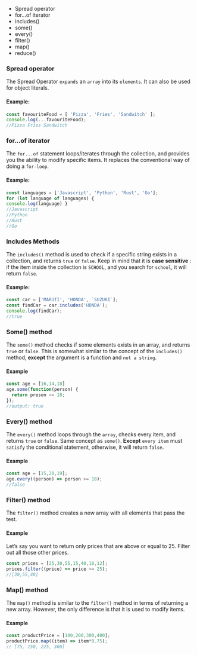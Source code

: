* Spread operator
* for…of iterator
* includes()
* some()
* every()
* filter()
* map()
* reduce()

### Spread operator
The Spread Operator `expands` an `array` into its `elements`. It can also be used for object literals.

#### Example:
```js
const favouriteFood = [ 'Pizza', 'Fries', 'Sandwitch' ];
console.log(...favouriteFood);
//Pizza Fries Sandwitch
```

### for...of iterator
The `for...of` statement loops/iterates through the collection, and provides you the ability to modify specific items. It replaces the conventional way of doing a `for-loop`.

#### Example:
```js
const languages = ['Javascript', 'Python', 'Rust', 'Go'];
for (let language of languages) {
console.log(language) }
//Javascript
//Python
//Rust
//Go
```

### Includes Methods
The `includes()` method is used to check if a specific string exists in a collection, and returns `true` or `false`. Keep in mind that it is **case sensitive** : if the item inside the collection is `SCHOO`L, and you search for `school`, it will return `false`.

#### Example:
```js
const car = ['MARUTI', 'HONDA', `SUZUKI`];
const findCar = car.includes('HONDA');
console.log(findCar);
//true
```
### Some() method
The `some()` method checks if some elements exists in an array, and returns `true` or `false`. This is somewhat similar to the concept of the `includes()` method, **except** the argument is a function and `not a string`.

#### Example
```js
const age = [16,14,18]
age.some(function(person) {
  return preson >= 18;
});
//output: true
```

### Every() method
The `every()` method loops through the `array`, checks every item, and returns `true` or `false`. Same concept as `some()`. **Except** `every item` must `satisfy` the conditional statement, otherwise, it will return `false`.

#### Example
```js
const age = [15,20,19];
age.every((person) => person >= 18);
//false
```

### Filter() method
The `filter()` method creates a new array with all elements that pass the test.

#### Example
Let’s say you want to return only prices that are above or equal to 25. Filter out all those other prices.
```js
const prices = [25,30,55,15,40,10,12];
prices.filter((price) => price >= 25);
//[30,55,40]
```

### Map() method
The `map()` method is similar to the `filter()` method in terms of returning a new array. However, the only difference is that it is used to modify items.

#### Example
```js
const productPrice = [100,200,300,400];
productPrice.map((item) => item*0.75);
// [75, 150, 225, 300]
```
